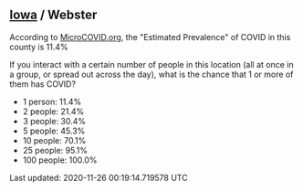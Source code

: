 
## [Iowa](/united-states/iowa) / Webster

According to [MicroCOVID.org](http://microcovid.org),
the "Estimated Prevalence" of COVID in this county is 11.4%

If you interact with a certain number of people in this location
(all at once in a group, or spread out across the day), what is the chance that
1 or more of them has COVID?

- 1 person: 11.4%
- 2 people: 21.4%
- 3 people: 30.4%
- 5 people: 45.3%
- 10 people: 70.1%
- 25 people: 95.1%
- 100 people: 100.0%

Last updated: 2020-11-26 00:19:14.719578 UTC
